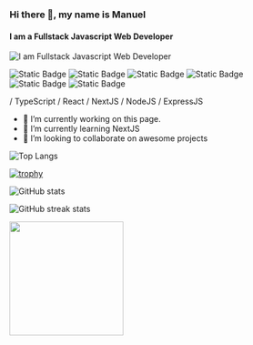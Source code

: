 ### Hi there 👋, my name is Manuel
#### I am a Fullstack Javascript Web Developer
![I am Fullstack Javascript Web Developer](https://media.licdn.com/dms/image/D4D16AQEOZIUCeckSNA/profile-displaybackgroundimage-shrink_350_1400/0/1704116346557?e=1709769600&v=beta&t=LtRqZH3-BHRhqLoIXiAPNjjNp0DA1-Y7CH-4bO1UIpA)


![Static Badge](https://img.shields.io/badge/JavaScript-yellow?style=flat&logo=javascript) ![Static Badge](https://img.shields.io/badge/React-blue?style=flat&logo=react&logoColor=white) ![Static Badge](https://img.shields.io/badge/NodeJS-green?style=flat&logo=node.JS&logoColor=white) ![Static Badge](https://img.shields.io/badge/ExpressJS-black?style=flat&logo=express&logoColor=white) ![Static Badge](https://img.shields.io/badge/TypeScript-blue?style=flat&logo=typescript&logoColor=white) ![Static Badge](https://img.shields.io/badge/NextJS-black?style=flat&logo=next.js&logoColor=white)





 / TypeScript / React / NextJS / NodeJS / ExpressJS

- 🔭 I’m currently working on this page. 
- 🌱 I’m currently learning NextJS 
- 👯 I’m looking to collaborate on awesome projects 

![Top Langs](https://github-readme-stats.vercel.app/api/top-langs/?username=anuraghazra&hide_progress=true)

[![trophy](https://github-profile-trophy.vercel.app/?username=ShadeVI)](https://github.com/ryo-ma/github-profile-trophy)

![GitHub stats](https://github-readme-stats.vercel.app/api?username=ShadeVI&show_icons=true&count_private=true)  

![GitHub streak stats](https://streak-stats.demolab.com/?user=ShadeVI)  

<a href="https://github.com/ShadeVI/github-readme-stats">
  <img height=200 align="center" src="https://github-readme-stats.vercel.app/api?username=ShadeVI" />
</a>
